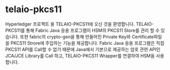 # telaio-pkcs11
Hyperledger 프로젝트 용 TELAIO-PKCS11에 오신 것을 환영합니다. 
TELAIO-PKCS11를 통해 Fabric Java 응용 프로그램이 HSM의 PKCS11 Store를 관리 할 수 있습니다. 
또한 fabric의 crypto-gen을 통해 만들어진 Private Key와 Certificate파일을 PKCS11 Strore에 주입하는 기능을  제공합니다.
Fabric Java 응용 프로그램은 직접 PKCS11 API를 Call할 수 없기 때문에  Java에서 기본으로 제공하는 암호 관련 API인 JCA/JCE Library를 Call 하고, 
TELAIO-PKCS11 Wrapper를 연결하여 HSM을 사용합니다.
